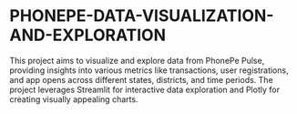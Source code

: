 # PHONEPE-DATA-VISUALIZATION-AND-EXPLORATION
This project aims to visualize and explore data from PhonePe Pulse, providing insights into various metrics like transactions, user registrations, and app opens across different states, districts, and time periods. The project leverages Streamlit for interactive data exploration and Plotly for creating visually appealing charts.
